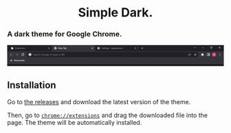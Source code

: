 <h1 align="center"><strong>Simple Dark.</strong></h1>
<h3>A dark theme for Google Chrome.</h3>

![screenshot](./.github/screenshot.png)

## Installation
Go to [the releases](https://github.com/adibarra/simple-dark/releases) and download the latest version of the theme.

Then, go to [`chrome://extensions`](chrome://extensions) and drag the downloaded file into the page. The theme will be automatically installed.
